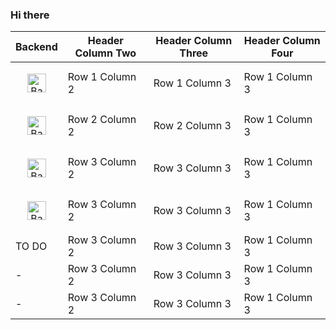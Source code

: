 ### Hi there 

| Backend | Header Column Two | Header Column Three | Header Column Four |
|-------------------|-------------------|---------------------|--------------------|
|<p align="center"><img src="https://cdn.worldvectorlogo.com/logos/django.svg" alt="Backend1" width="30" height="30"/></p>| Row 1 Column 2 | Row 1 Column 3 | Row 1 Column 3 |
|<p align="center"><img src="https://cdn.worldvectorlogo.com/logos/flask.svg" alt="Backend2" width="30" height="30"/></p>| Row 2 Column 2 | Row 2 Column 3 | Row 1 Column 3 |
|<p align="center"><img src="https://streamlit.io/images/brand/streamlit-logo-primary-colormark-darktext.png" alt="Backend3" width="30" height="30"/></p>| Row 3 Column 2 | Row 3 Column 3 | Row 1 Column 3 |
|<p align="center"><img src="https://cdn.worldvectorlogo.com/logos/fastapi.svg" alt="Backend4" width="30" height="30"/></p>| Row 3 Column 2 | Row 3 Column 3 | Row 1 Column 3 |
|  TO DO | Row 3 Column 2 | Row 3 Column 3 | Row 1 Column 3 |
| - | Row 3 Column 2 | Row 3 Column 3 | Row 1 Column 3 |
| - | Row 3 Column 2 | Row 3 Column 3 | Row 1 Column 3 |
